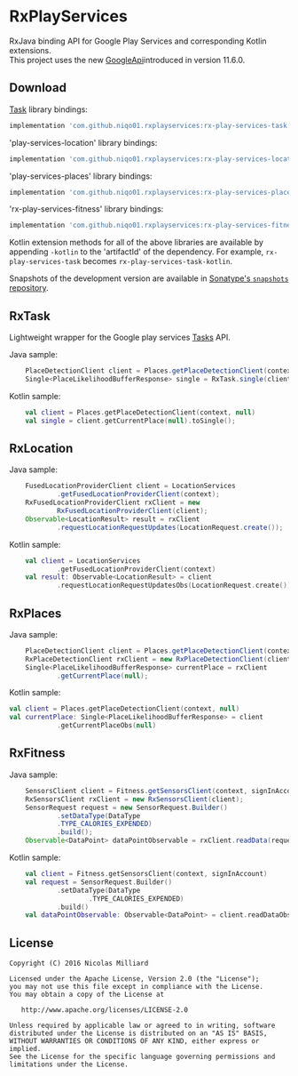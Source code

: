 RxPlayServices
=========

RxJava binding API for Google Play Services and corresponding Kotlin extensions.  
This project uses the new [GoogleApi][googleapi]introduced in version 11.6.0.

Download
--------

[Task][task] library bindings:
```groovy
implementation 'com.github.niqo01.rxplayservices:rx-play-services-task:0.1.0'
```

'play-services-location' library bindings:
```groovy
implementation 'com.github.niqo01.rxplayservices:rx-play-services-location:0.1.0'
```

'play-services-places' library bindings:
```groovy
implementation 'com.github.niqo01.rxplayservices:rx-play-services-places:0.1.0'
```

'rx-play-services-fitness' library bindings:
```groovy
implementation 'com.github.niqo01.rxplayservices:rx-play-services-fitness:0.1.0'
```

Kotlin extension methods for all of the above libraries are available by appending `-kotlin` to the
'artifactId' of the dependency. For example, `rx-play-services-task` becomes
`rx-play-services-task-kotlin`.

Snapshots of the development version are available in [Sonatype's `snapshots` repository][snap].


RxTask
--------

Lightweight wrapper for the Google play services [Tasks][task] API.

Java sample:
```java
    PlaceDetectionClient client = Places.getPlaceDetectionClient(context, null);
    Single<PlaceLikelihoodBufferResponse> single = RxTask.single(client.getCurrentPlace(null));
```

Kotlin sample:
```kotlin
    val client = Places.getPlaceDetectionClient(context, null)
    val single = client.getCurrentPlace(null).toSingle();
```


RxLocation
--------

Java sample:
```java
    FusedLocationProviderClient client = LocationServices
            .getFusedLocationProviderClient(context);
    RxFusedLocationProviderClient rxClient = new
            RxFusedLocationProviderClient(client);
    Observable<LocationResult> result = rxClient
            .requestLocationRequestUpdates(LocationRequest.create());
```

Kotlin sample:
```kotlin
    val client = LocationServices
            .getFusedLocationProviderClient(context)
    val result: Observable<LocationResult> = client
            .requestLocationRequestUpdatesObs(LocationRequest.create())
```

RxPlaces
--------

Java sample:
```java
    PlaceDetectionClient client = Places.getPlaceDetectionClient(context, null);
    RxPlaceDetectionClient rxClient = new RxPlaceDetectionClient(client);
    Single<PlaceLikelihoodBufferResponse> currentPlace = rxClient
            .getCurrentPlace(null);
```

Kotlin sample:
```kotlin
val client = Places.getPlaceDetectionClient(context, null)
val currentPlace: Single<PlaceLikelihoodBufferResponse> = client
            .getCurrentPlaceObs(null)
```

RxFitness
--------

Java sample:
```java
    SensorsClient client = Fitness.getSensorsClient(context, signInAccount);
    RxSensorsClient rxClient = new RxSensorsClient(client);
    SensorRequest request = new SensorRequest.Builder()
            .setDataType(DataType
            .TYPE_CALORIES_EXPENDED)
            .build();
    Observable<DataPoint> dataPointObservable = rxClient.readData(request);
```

Kotlin sample:
```kotlin
    val client = Fitness.getSensorsClient(context, signInAccount)
    val request = SensorRequest.Builder()
            .setDataType(DataType
                    .TYPE_CALORIES_EXPENDED)
            .build()
    val dataPointObservable: Observable<DataPoint> = client.readDataObs(request)
```

License
-------

    Copyright (C) 2016 Nicolas Milliard

    Licensed under the Apache License, Version 2.0 (the "License");
    you may not use this file except in compliance with the License.
    You may obtain a copy of the License at

       http://www.apache.org/licenses/LICENSE-2.0

    Unless required by applicable law or agreed to in writing, software
    distributed under the License is distributed on an "AS IS" BASIS,
    WITHOUT WARRANTIES OR CONDITIONS OF ANY KIND, either express or implied.
    See the License for the specific language governing permissions and
    limitations under the License.

 [googleapi]: https://android-developers.googleblog.com/2017/11/moving-past-googleapiclient_21.html
 [task]: https://developers.google.com/android/guides/tasks
 [rxtask]: https://github.com/niqo01/RxPlayServices/blob/master/rx-task/src/main/java/com/nicolasmilliard/rxtask/RxTask.kt
 [snap]: https://oss.sonatype.org/content/repositories/snapshots/
